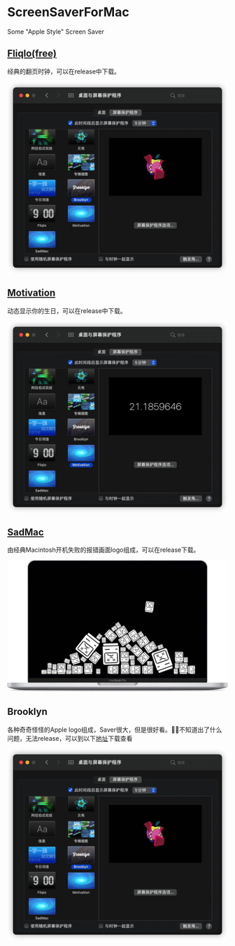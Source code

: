 # ScreenSaverForMac
Some "Apple Style" Screen Saver

## [Fliqlo(free)](https://fliqlo.com/screensaver/)

经典的翻页时钟，可以在release中下载。

![image](https://github.com/Jechin/ScreenSaverForMac/blob/main/src/Brooklyn.png)

## [Motivation](https://github.com/soffes/Motivation)

动态显示你的生日，可以在release中下载。



![image-20210506205235965](https://github.com/Jechin/ScreenSaverForMac/blob/main/src/Motivation.png)

## [SadMac](https://github.com/st3fan/SadMacScreenSaver)

由经典Macintosh开机失败的报错画面logo组成，可以在release下载。

![IMG_7937](https://github.com/Jechin/ScreenSaverForMac/blob/main/src/SadMac.JPG)



## Brooklyn

各种奇奇怪怪的Apple logo组成，Saver很大，但是很好看。🤷‍♂️不知道出了什么问题，无法release，可以到以下[地址](https://github.com/pedrommcarrasco/Brooklyn)下载查看

![image](https://github.com/Jechin/ScreenSaverForMac/blob/main/src/Brooklyn.png)